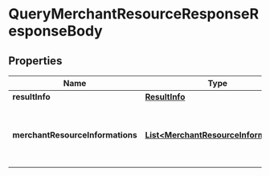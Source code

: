 

# QueryMerchantResourceResponseResponseBody


## Properties

| Name | Type | Description | Notes |
| - | - | - | - |
|**resultInfo** | [**ResultInfo**](ResultInfo.md) |  |  |
|**merchantResourceInformations** | [**List&lt;MerchantResourceInformation&gt;**](MerchantResourceInformation.md) | Merchant resource information list - will be filled if success |  [optional] |



